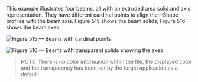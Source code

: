 ﻿This example illustrates four beams, all with an extruded area solid and axis representation. They have different cardinal points to align the I-Shape profiles with the beam axis. Figure 515 shows the beam solids, Figure 516 shows the beam axes.

![Figure 515 — Beams with cardinal points](../../figures/examples/beam_varying_cardinal_points.png)

![Figure 516 — Beams with transparent solids showing the axes](../../figures/examples/beam_varying_cardinal_points_axis.png)

> 
> NOTE  There is no color information within the file, the displayed color and the transparency has been set by the target application as a default.
> 
